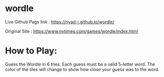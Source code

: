 # wordle

Live Github Pags link : https://riyad-i.github.io/wordle/


Original Site : https://www.nytimes.com/games/wordle/index.html 

# How to Play:

Guess the Wordle in 6 tries.
Each guess must be a valid 5-letter word.
The color of the tiles will change to show how close your guess was to the word.
